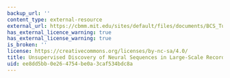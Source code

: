 ```yaml
---
backup_url: ''
content_type: external-resource
external_url: https://cbmm.mit.edu/sites/default/files/documents/BCS_Tutorial_seqNMF.pdf
has_external_licence_warning: true
has_external_license_warning: true
is_broken: ''
license: https://creativecommons.org/licenses/by-nc-sa/4.0/
title: Unsupervised Discovery of Neural Sequences in Large-Scale Recordings (PDF)
uid: ee8dd5bb-0e26-4754-be0a-3caf534bdc8a
---
```

